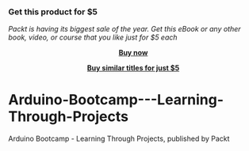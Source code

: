 
### Get this product for $5

<i>Packt is having its biggest sale of the year. Get this eBook or any other book, video, or course that you like just for $5 each</i>


<b><p align='center'>[Buy now](https://packt.link/9781838554811)</p></b>


<b><p align='center'>[Buy similar titles for just $5](https://subscription.packtpub.com/search)</p></b>


# Arduino-Bootcamp---Learning-Through-Projects
Arduino Bootcamp - Learning Through Projects, published by Packt
